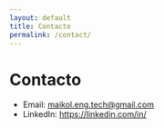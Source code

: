 ```yaml
---
layout: default
title: Contacto
permalink: /contact/
---
```

# Contacto
- Email: <maikol.eng.tech@gmail.com>  
- LinkedIn: https://linkedin.com/in/<maikolengcs>
